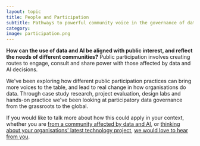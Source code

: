 ```yaml
---
layout: topic
title: People and Participation
subtitle: Pathways to powerful community voice in the governance of data and AI
category: 
image: participation.png 
---
```


**How can the use of data and AI be aligned with public interest, and reflect the needs of different communities?** Public participation involves creating routes to engage, consult and share power with those affected by data and AI decisions. 

We've been exploring how different public participation practices can bring more voices to the table, and lead to real change in how organisations do data. Through case study research, project evaluation, design labs and hands-on practice we've been looking at participatory data governance from the grassroots to the global. 

<!--more-->

If you would like to talk more about how this could apply in your context, whether you are [from a community affected by data and AI](https://connectedbydata.org/offer/community), or [thinking about your organisations' latest technology project](https://connectedbydata.org/offer/organisation), [we would love to hear from you](https://connectedbydata.org/offer). 



